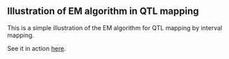 ## Illustration of EM algorithm in QTL mapping

This is a simple illustration of the EM algorithm for QTL mapping by
interval mapping.

See it in action [here](http://www.biostat.wisc.edu/~kbroman/D3/em_alg).
